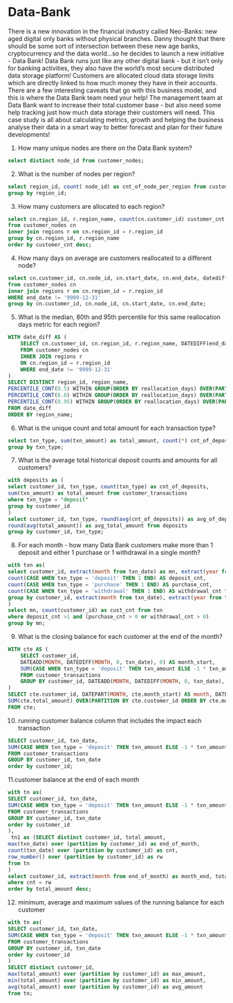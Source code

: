# Data-Bank
There is a new innovation in the financial industry called Neo-Banks: new aged digital only banks without physical branches. Danny thought that there should be some sort of intersection between these new age banks, cryptocurrency and the data world…so he decides to launch a new initiative - Data Bank! Data Bank runs just like any other digital bank - but it isn’t only for banking activities, they also have the world’s most secure distributed data storage platform! Customers are allocated cloud data storage limits which are directly linked to how much money they have in their accounts. There are a few interesting caveats that go with this business model, and this is where the Data Bank team need your help!
The management team at Data Bank want to increase their total customer base - but also need some help tracking just how much data storage their customers will need. This case study is all about calculating metrics, growth and helping the business analyse their data in a smart way to better forecast and plan for their future developments!

1. How many unique nodes are there on the Data Bank system?
```sql
select distinct node_id from customer_nodes;
```
2. What is the number of nodes per region?
```sql
select region_id, count( node_id) as cnt_of_node_per_region from customer_nodes
group by region_id;
```
3. How many customers are allocated to each region?
```sql
select cn.region_id, r.region_name, count(cn.customer_id) customer_cnt
from customer_nodes cn
inner join regions r on cn.region_id = r.region_id
group by cn.region_id, r.region_name
order by customer_cnt desc;
```
4. How many days on average are customers reallocated to a different node?
```sql
select cn.customer_id, cn.node_id, cn.start_date, cn.end_date, datediff(cn.end_date, cn.start_date ) dif
from customer_nodes cn
inner join regions r on cn.region_id = r.region_id
WHERE end_date != '9999-12-31'
group by cn.customer_id, cn.node_id, cn.start_date, cn.end_date;
```
5. What is the median, 80th and 95th percentile for this same reallocation days metric for each region?
```sql
WITH date_diff AS (
	SELECT cn.customer_id, cn.region_id, r.region_name, DATEDIFF(end_date, start_date) AS reallocation_days
	FROM customer_nodes cn
	INNER JOIN regions r
	ON cn.region_id = r.region_id
	WHERE end_date != '9999-12-31'
)
SELECT DISTINCT region_id, region_name,
PERCENTILE_CONT(0.5) WITHIN GROUP(ORDER BY reallocation_days) OVER(PARTITION BY region_name) AS median,
PERCENTILE_CONT(0.8) WITHIN GROUP(ORDER BY reallocation_days) OVER(PARTITION BY region_name) AS percentile_80,
PERCENTILE_CONT(0.95) WITHIN GROUP(ORDER BY reallocation_days) OVER(PARTITION BY region_name) AS percentile_95
FROM date_diff
ORDER BY region_name;
```
6. What is the unique count and total amount for each transaction type?
```sql
select txn_type, sum(txn_amount) as total_amount, count(*) cnt_of_deposits from customer_transactions
group by txn_type;
```
7. What is the average total historical deposit counts and amounts for all customers?
```sql
with deposits as (
select customer_id, txn_type, count(txn_type) as cnt_of_deposits,
sum(txn_amount) as total_amount from customer_transactions
where txn_type = "deposit"
group by customer_id
)
select customer_id, txn_type, round(avg(cnt_of_deposits)) as avg_of_deposits,
round(avg(total_amount)) as avg_total_amount from deposits
group by customer_id, txn_type;
```
8. For each month - how many Data Bank customers make more than 1 deposit and either 1 purchase or 1 withdrawal in a single month?
```sql
with txn as(
select customer_id, extract(month from txn_date) as mn, extract(year from txn_date) as yr,
count(CASE WHEN txn_type = 'deposit' THEN 1 END) AS deposit_cnt,
count(CASE WHEN txn_type = 'purchase' THEN 1 END) AS purchase_cnt,
count(CASE WHEN txn_type = 'withdrawal' THEN 1 END) AS withdrawal_cnt from customer_transactions
group by customer_id, extract(month from txn_date), extract(year from txn_date)
)
select mn, count(customer_id) as cust_cnt from txn 
where deposit_cnt >1 and (purchase_cnt > 0 or withdrawal_cnt > 0)
group by mn;
```
9. What is the closing balance for each customer at the end of the month?
```sql
WITH cte AS (
	SELECT customer_id,
	DATEADD(MONTH, DATEDIFF(MONTH, 0, txn_date), 0) AS month_start,
	SUM(CASE WHEN txn_type = 'deposit' THEN txn_amount ELSE -1 * txn_amount END) AS total_amount
	FROM customer_transactions
	GROUP BY customer_id, DATEADD(MONTH, DATEDIFF(MONTH, 0, txn_date), 0)
)
SELECT cte.customer_id, DATEPART(MONTH, cte.month_start) AS month, DATENAME(MONTH, cte.month_start) AS month_name,
SUM(cte.total_amount) OVER(PARTITION BY cte.customer_id ORDER BY cte.month_start) AS closing_balance
FROM cte;
```
10. running customer balance column that includes the impact each transaction
```sql
SELECT customer_id, txn_date,
SUM(CASE WHEN txn_type = 'deposit' THEN txn_amount ELSE -1 * txn_amount END) AS total_amount
FROM customer_transactions
GROUP BY customer_id, txn_date
order by customer_id;
```
11.customer balance at the end of each month
```sql
with tn as(
SELECT customer_id, txn_date,
SUM(CASE WHEN txn_type = 'deposit' THEN txn_amount ELSE -1 * txn_amount END) AS total_amount
FROM customer_transactions
GROUP BY customer_id, txn_date
order by customer_id
),
 tn1 as (SELECT distinct customer_id, total_amount,
max(txn_date) over (partition by customer_id) as end_of_month,
count(txn_date) over (partition by customer_id) as cnt,
row_number() over (partition by customer_id) as rw
from tn
)
select customer_id, extract(month from end_of_month) as month_end, total_amount from tn1
where cnt = rw
order by total_amount desc;
```
12. minimum, average and maximum values of the running balance for each customer
```sql
with tn as(
SELECT customer_id, txn_date,
SUM(CASE WHEN txn_type = 'deposit' THEN txn_amount ELSE -1 * txn_amount END) AS total_amount
FROM customer_transactions
GROUP BY customer_id, txn_date
order by customer_id
)
SELECT distinct customer_id, 
max(total_amount) over (partition by customer_id) as max_amount,
min(total_amount) over (partition by customer_id) as min_amount,
avg(total_amount) over (partition by customer_id) as avg_amount
from tn;
```
